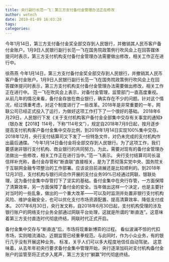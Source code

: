 ```yaml
---
title: 央行副行长范一飞：第三方支付备付金管理办法正在修改
author: wetech
date: 2019-01-09 16:03:28
tags: 
categories: 
---
```

今年1月14日，第三方支付备付金奖全部交存到人民银行，并撤销其人民币客户备付金账户。1月9日人民银行副行长范一飞在国务院政策例行吹风会上在回答媒体提问时表示，第三方支付机构支付备付金管理办法需要做出修改，相关工作正在进行中。
<!-- more -->
徐燕燕
今年1月14日，第三方支付备付金奖全部交存到人民银行，并撤销其人民币客户备付金账户。1月9日人民银行副行长范一飞在国务院政策例行吹风会上在回答媒体提问时表示，第三方支付机构支付备付金管理办法需要做出修改，相关工作正在进行中。
范一飞在吹风会上表示，对备付金管理，监管部门一直高度重视。从前几年的情况来看，备付金存放在商业银行，确实存在不少的问题。针对这个情况，经过慎重考虑，对这个制度进行了一些改革。2018年是非常重要的一年，网联公司已经正式投入了运行，为做好这项工作打下了一个很好的基础。
2018年6月29日，人民银行下发《关于支付机构客户备付金全部集中交存有关事宜的通知》（银办发【2018】114号，下称“114号文”），规定自2018年7月9日起，按月逐步提高支付机构客户备付金集中交存比例，到2019年1月14日实现100%集中交存。2018年12月，央行支付结算司又下发了一份特急文件，对仍未完成的支付机构作出最后通牒。
“今年1月14日备付金将全部交存到人民银行。为了这项工作，我们要感谢非银行支付机构、商业银行的共同努力。为此，需要对现有的备付金管理办法做出一些修改，相关工作正在进行当中。”范一飞表示。
央行支付结算司司长温信祥补充称，备付金存管和“断直联”直接相关，是为了贯彻落实党中央、国务院关于互联网金融专项整治的工作部署。应该说目前进展还是比较顺利的。到2018年12月31日，支付机构与银行间合作开展的支付业务99%已经通过网联、银联处理，这为备付金集中存管打下了坚实的基础。备付金集中在央行存管，一方面保障了清算效率，另一方面保障了备付金的安全。当年做出这样一个决定，也是主要针对当时的一些乱象，做出的一个重大改革——可以及时监测并处置非银行支付机构风险、维护金融安全，也可以优化支付市场资源配置、提高清算效率、降低支付成本。
2017年6月30日，央行发文称，自2018年6月30日起，支付机构受理的涉及银行账户的网络支付业务全部通过网联平台处理，这就是所谓的“断直连”。这意味着第三方支付直连时代彻底终结，网联时代正式开启。
 
 
备付金集中交存与“断直连”后，市场将现重新博弈的过程。
看似波澜不惊的代扣市场，实则暗流涌动，近期监管已经重拳规范。与此同时，作为小众业务，有的银行几乎没有开展这种业务。
标准，关乎人们可以多大程度地信任自动驾驶。
这意味着，从去年年初央行要求备付金集中管理开始，央行逐渐加码对支付机构备付金账户的监管至将正式步入尾声，第三方支付“躺赢”时代彻底终结。
